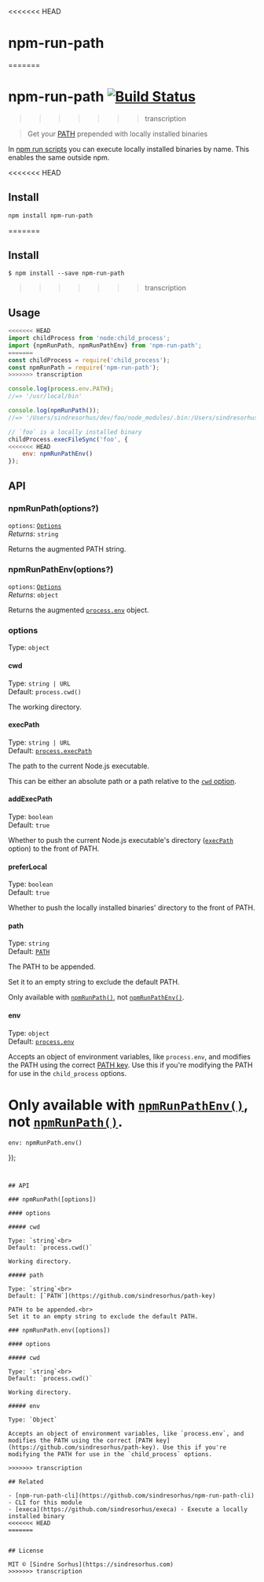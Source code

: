 <<<<<<< HEAD
# npm-run-path
=======
# npm-run-path [![Build Status](https://travis-ci.org/sindresorhus/npm-run-path.svg?branch=master)](https://travis-ci.org/sindresorhus/npm-run-path)
>>>>>>> transcription

> Get your [PATH](https://en.wikipedia.org/wiki/PATH_(variable)) prepended with locally installed binaries

In [npm run scripts](https://docs.npmjs.com/cli/run-script) you can execute locally installed binaries by name. This enables the same outside npm.

<<<<<<< HEAD
## Install

```sh
npm install npm-run-path
```
=======

## Install

```
$ npm install --save npm-run-path
```

>>>>>>> transcription

## Usage

```js
<<<<<<< HEAD
import childProcess from 'node:child_process';
import {npmRunPath, npmRunPathEnv} from 'npm-run-path';
=======
const childProcess = require('child_process');
const npmRunPath = require('npm-run-path');
>>>>>>> transcription

console.log(process.env.PATH);
//=> '/usr/local/bin'

console.log(npmRunPath());
//=> '/Users/sindresorhus/dev/foo/node_modules/.bin:/Users/sindresorhus/dev/node_modules/.bin:/Users/sindresorhus/node_modules/.bin:/Users/node_modules/.bin:/node_modules/.bin:/usr/local/bin'

// `foo` is a locally installed binary
childProcess.execFileSync('foo', {
<<<<<<< HEAD
	env: npmRunPathEnv()
});
```

## API

### npmRunPath(options?)

`options`: [`Options`](#options)\
_Returns_: `string`

Returns the augmented PATH string.

### npmRunPathEnv(options?)

`options`: [`Options`](#options)\
_Returns_: `object`

Returns the augmented [`process.env`](https://nodejs.org/api/process.html#process_process_env) object.

### options

Type: `object`

#### cwd

Type: `string | URL`\
Default: `process.cwd()`

The working directory.

#### execPath

Type: `string | URL`\
Default: [`process.execPath`](https://nodejs.org/api/process.html#processexecpath)

The path to the current Node.js executable.

This can be either an absolute path or a path relative to the [`cwd` option](#cwd).

#### addExecPath

Type: `boolean`\
Default: `true`

Whether to push the current Node.js executable's directory ([`execPath`](#execpath) option) to the front of PATH.

#### preferLocal

Type: `boolean`\
Default: `true`

Whether to push the locally installed binaries' directory to the front of PATH.

#### path

Type: `string`\
Default: [`PATH`](https://github.com/sindresorhus/path-key)

The PATH to be appended.

Set it to an empty string to exclude the default PATH.

Only available with [`npmRunPath()`](#npmrunpathoptions), not [`npmRunPathEnv()`](#npmrunpathenvoptions).

#### env

Type: `object`\
Default: [`process.env`](https://nodejs.org/api/process.html#processenv)

Accepts an object of environment variables, like `process.env`, and modifies the PATH using the correct [PATH key](https://github.com/sindresorhus/path-key). Use this if you're modifying the PATH for use in the `child_process` options.

Only available with [`npmRunPathEnv()`](#npmrunpathenvoptions), not [`npmRunPath()`](#npmrunpathoptions).
=======
	env: npmRunPath.env()
});
```


## API

### npmRunPath([options])

#### options

##### cwd

Type: `string`<br>
Default: `process.cwd()`

Working directory.

##### path

Type: `string`<br>
Default: [`PATH`](https://github.com/sindresorhus/path-key)

PATH to be appended.<br>
Set it to an empty string to exclude the default PATH.

### npmRunPath.env([options])

#### options

##### cwd

Type: `string`<br>
Default: `process.cwd()`

Working directory.

##### env

Type: `Object`

Accepts an object of environment variables, like `process.env`, and modifies the PATH using the correct [PATH key](https://github.com/sindresorhus/path-key). Use this if you're modifying the PATH for use in the `child_process` options.

>>>>>>> transcription

## Related

- [npm-run-path-cli](https://github.com/sindresorhus/npm-run-path-cli) - CLI for this module
- [execa](https://github.com/sindresorhus/execa) - Execute a locally installed binary
<<<<<<< HEAD
=======


## License

MIT © [Sindre Sorhus](https://sindresorhus.com)
>>>>>>> transcription
